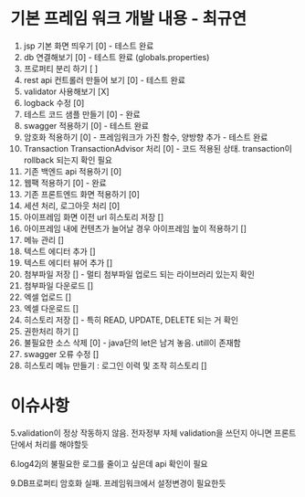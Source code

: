 # 기본 프레임 워크 개발 내용 - 최규연
1. jsp 기본 화면 띄우기 [0] - 테스트 완료
2. db 연결해보기 [0] - 테스트 완료 (globals.properties)
3. 프로퍼티 분리 하기 [ ]
4. rest api 컨트롤러 만들어 보기 [0] - 테스트 완료
5. validator 사용해보기 [X] 
6. logback 수정 [0]
7. 테스트 코드 샘플 만들기 [0] - 완료
8. swagger 적용하기 [0] - 테스트 완료
9. 암호화 적용하기 [0] - 프레임워크가 가진 함수, 양방향 추가 - 테스트 완료
10. Transaction TransactionAdvisor 처리 [0] - 코드 적용된 상태. transaction이 rollback 되는지 확인 필요
11. 기존 백엔드 api 적용하기 [0]
12. 웹팩 적용하기 [0] - 완료
13. 기존 프론트엔드 화면 적용하기 [0]
14. 세션 처리, 로그아웃 처리 [0]
15. 아이프레임 화면 이전 url 히스토리 저장 []
16. 아이프레임 내에 컨텐츠가 늘어날 경우 아이프레임 높이 적용하기 []
17. 메뉴 관리 []
18. 텍스트 에디터 추가 []
19. 텍스트 에디터 뷰어 추가 []
20. 첨부파일 저장 [] - 멀티 첨부파일 업로드 되는 라이브러리 있는지 확인
21. 첨부파일 다운로드 []
22. 엑셀 업로드 []
23. 엑셀 다운로드 []
24. 히스토리 저장 [] - 특히 READ, UPDATE, DELETE 되는 거 확인
25. 권한처리 하기 []
26. 불필요한 소스 삭제 [0] - java단의 let은 남겨 놓음. utill이 존재함
27. swagger 오류 수정 []
28. 히스토리 메뉴 만들기 : 로그인 이력 및 조작 히스토리 []

# 이슈사항
5.validation이 정상 작동하지 않음. 전자정부 자체 validation을
쓰던지 아니면 프론트 단에서 처리를 해야할듯

6.log42j의 불필요한 로그를 줄이고 싶은데 api 확인이 필요

9.DB프로퍼티 암호화 실패. 프레임워크에서 설정변경이 필요한듯
